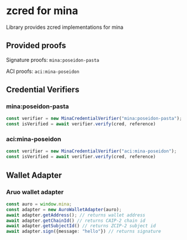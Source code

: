 # zcred for mina

Library provides zcred implementations for mina

## Provided proofs

Signature proofs: `mina:poseidon-pasta`

ACI proofs: `aci:mina-poseidon`

## Credential Verifiers

### mina:poseidon-pasta

```typescript
const verifier = new MinaCredentialVerifier("mina:poseidon-pasta");
const isVerified = await verifier.verify(cred, reference)
```

### aci:mina-poseidon

```typescript
const verifier = new MinaCredentialVerifier("aci:mina-poseidon");
const isVerified = await verifier.verify(cred, reference)
```

## Wallet Adapter

### Aruo wallet adapter

```typescript
const auro = window.mina;
const adapter = new AuroWalletAdapter(auro);
await adapter.getAddress(); // returns wallet address
await adapter.getChainId() // returns CAIP-2 chain id 
await adapter.getSubjectId() // returns ZCIP-2 subject id
await adapter.sign({message: "hello"}) // returns signature
```
